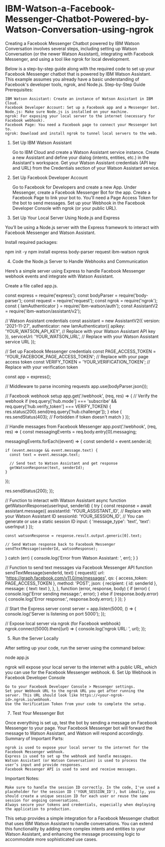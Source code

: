 # IBM-Watson-a-Facebook-Messenger-Chatbot-Powered-by-Watson-Conversation-using-ngrok
Creating a Facebook Messenger Chatbot powered by IBM Watson Conversation involves several steps, including setting up Watson Conversation (or the newer Watson Assistant), integrating with Facebook Messenger, and using a tool like ngrok for local development.

Below is a step-by-step guide along with the required code to set up your Facebook Messenger chatbot that is powered by IBM Watson Assistant. This example assumes you already have a basic understanding of Facebook's developer tools, ngrok, and Node.js.
Step-by-Step Guide
Prerequisites:

    IBM Watson Assistant: Create an instance of Watson Assistant in IBM Cloud.
    Facebook Developer Account: Set up a Facebook app and a Messenger bot.
    Node.js: Make sure Node.js is installed on your machine.
    ngrok: For exposing your local server to the internet (necessary for Facebook webhook).
    Facebook Page: You need a Facebook page to connect your Messenger bot to.
    ngrok: Download and install ngrok to tunnel local servers to the web.

1. Set Up IBM Watson Assistant

    Go to IBM Cloud and create a Watson Assistant service instance.
    Create a new Assistant and define your dialog (intents, entities, etc.) in the Assistant's workspace.
    Get your Watson Assistant credentials (API key and URL) from the Credentials section of your Watson Assistant service.

2. Set Up Facebook Developer Account

    Go to Facebook for Developers and create a new App.
    Under Messenger, create a Facebook Messenger Bot for the app.
    Create a Facebook Page to link your bot to. You'll need a Page Access Token for the bot to send messages.
    Set up your Webhook in the Facebook Developer Console with ngrok (or your public URL).

3. Set Up Your Local Server Using Node.js and Express

You’ll be using a Node.js server with the Express framework to interact with Facebook Messenger and Watson Assistant.

Install required packages:

npm init -y
npm install express body-parser request ibm-watson ngrok

4. Code the Node.js Server to Handle Webhooks and Communication

Here’s a simple server using Express to handle Facebook Messenger webhook events and integrate with Watson Assistant.

Create a file called app.js.

const express = require('express');
const bodyParser = require('body-parser');
const request = require('request');
const ngrok = require('ngrok');
const { IamAuthenticator } = require('ibm-watson/auth');
const AssistantV2 = require('ibm-watson/assistant/v2');

// Watson Assistant credentials
const assistant = new AssistantV2({
  version: '2021-11-27',
  authenticator: new IamAuthenticator({
    apikey: 'YOUR_WATSON_API_KEY',  // Replace with your Watson Assistant API key
  }),
  serviceUrl: 'YOUR_WATSON_URL',  // Replace with your Watson Assistant service URL
});

// Set up Facebook Messenger credentials
const PAGE_ACCESS_TOKEN = 'YOUR_FACEBOOK_PAGE_ACCESS_TOKEN';  // Replace with your page access token
const VERIFY_TOKEN = 'YOUR_VERIFICATION_TOKEN';  // Replace with your verification token

const app = express();

// Middleware to parse incoming requests
app.use(bodyParser.json());

// Facebook webhook setup
app.get('/webhook', (req, res) => {
  // Verify the webhook
  if (req.query['hub.mode'] === 'subscribe' && req.query['hub.verify_token'] === VERIFY_TOKEN) {
    res.status(200).send(req.query['hub.challenge']);
  } else {
    res.sendStatus(403); // Forbidden if token doesn't match
  }
});

// Handle messages from Facebook Messenger
app.post('/webhook', (req, res) => {
  const messagingEvents = req.body.entry[0].messaging;
  
  messagingEvents.forEach((event) => {
    const senderId = event.sender.id;
    
    if (event.message && event.message.text) {
      const text = event.message.text;

      // Send text to Watson Assistant and get response
      getWatsonResponse(text, senderId);
    }
  });

  res.sendStatus(200);
});

// Function to interact with Watson Assistant
async function getWatsonResponse(userInput, senderId) {
  try {
    const response = await assistant.message({
      assistantId: 'YOUR_ASSISTANT_ID',  // Replace with your Watson Assistant ID
      sessionId: 'YOUR_SESSION_ID',  // You can generate or use a static session ID
      input: {
        'message_type': 'text',
        'text': userInput
      }
    });

    const watsonResponse = response.result.output.generic[0].text;

    // Send Watson response back to Facebook Messenger
    sendTextMessage(senderId, watsonResponse);
  } catch (err) {
    console.log('Error from Watson Assistant: ', err);
  }
}

// Function to send text messages via Facebook Messenger API
function sendTextMessage(senderId, text) {
  request({
    url: 'https://graph.facebook.com/v11.0/me/messages',
    qs: { access_token: PAGE_ACCESS_TOKEN },
    method: 'POST',
    json: {
      recipient: { id: senderId },
      message: { text: text },
    },
  }, function (error, response, body) {
    if (error) {
      console.log('Error sending message:', error);
    } else if (response.body.error) {
      console.log('Error response:', response.body.error);
    }
  });
}

// Start the Express server
const server = app.listen(5000, () => {
  console.log('Server is listening on port 5000');
});

// Expose local server via ngrok (for Facebook webhook)
ngrok.connect(5000).then((url) => {
  console.log('ngrok URL: ', url);
});

5. Run the Server Locally

After setting up your code, run the server using the command below:

node app.js

ngrok will expose your local server to the internet with a public URL, which you can use for the Facebook Messenger webhook.
6. Set Up Webhook in Facebook Developer Console

    Go to your Facebook Developer Console > Messenger settings.
    Set your Webhook URL to the ngrok URL you get after running the server. This URL should look like https://<your-ngrok-id>.ngrok.io/webhook.
    Use the Verification Token from your code to complete the setup.

7. Test Your Messenger Bot

Once everything is set up, test the bot by sending a message on Facebook Messenger to your page. Your Facebook Messenger bot will forward the message to Watson Assistant, and Watson will respond accordingly.
Summary of Important Parts:

    ngrok is used to expose your local server to the internet for the Facebook Messenger webhook.
    Express is used to set up the webhook and handle messages.
    Watson Assistant (or Watson Conversation) is used to process the user’s input and provide responses.
    Facebook Messenger API is used to send and receive messages.

Important Notes:

    Make sure to handle the session ID correctly. In the code, I've used a placeholder for the session ID ('YOUR_SESSION_ID'), but ideally, you should create a unique session ID for each user or reuse the same session for ongoing conversations.
    Always secure your tokens and credentials, especially when deploying the application to production.

This setup provides a simple integration for a Facebook Messenger chatbot that uses IBM Watson Assistant to handle conversations. You can extend this functionality by adding more complex intents and entities to your Watson Assistant, and enhancing the message processing logic to accommodate more sophisticated use cases.
